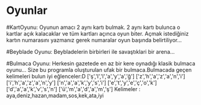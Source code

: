 # Oyunlar


#KartOyunu:
Oyunun amacı 2 aynı kartı bulmak.
2 aynı kartı bulunca o kartlar açık kalacaklar ve tüm kartları açınca oyun biter.
Açmak istediğiniz kartın numarasını yazmanız gerek numaralar oyun başında belirtiliyor...

#Beyblade Oyunu:
Beybladelerin birbirleri ile savaştıklari bir arena...

#Bulmaca Oyunu:
Herkesin gazetede en az bir kere oynadığı klasik bulmaca oyunu...
Size bu programla oluşturulan ufak bir bulmaca.Bulmacada geçen kelimeleri bulun iyi eğlenceler:D
['ş','l','l','a','y','a','ğ']
['z','h','a','z','a','n','i']
['i','h','a','z','a','n','y']
['n','a','a','k','y','s','i']
['e','t','y','e','ç','o','k']
['d','a','a','k','v','s','n']
['ü','m','a','d','a','m','ş']
Kelimeler : aya,deniz,hazan,madam,sos,kek,ata,iyi


